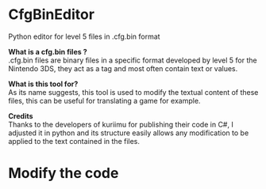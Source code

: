 # CfgBinEditor
Python editor for level 5 files in .cfg.bin format

**What is a cfg.bin files ?**<br>
.cfg.bin files are binary files in a specific format developed by level 5 for the Nintendo 3DS, they act as a tag and most often contain text or values.<br>

**What is this tool for?**<br>
As its name suggests, this tool is used to modify the textual content of these files, this can be useful for translating a game for example.<br>

**Credits**<br>
Thanks to the developers of kuriimu for publishing their code in C#, I adjusted it in python and its structure easily allows any modification to be applied to the text contained in the files.<br>

# Modify the code<br>
